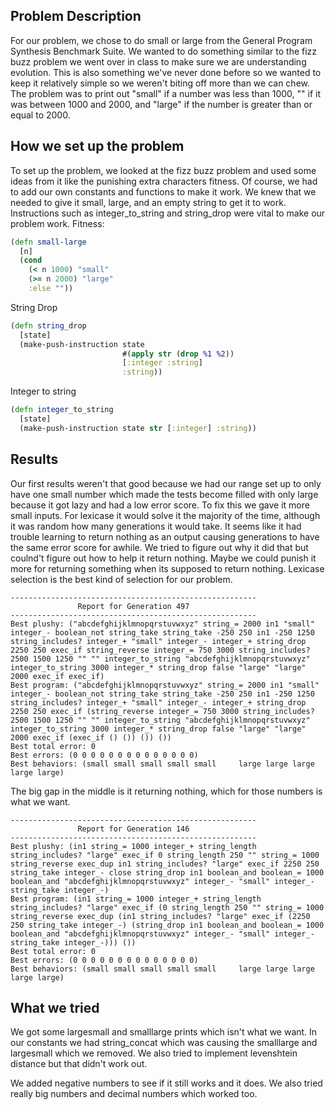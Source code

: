 ## Problem Description
For our problem, we chose to do small or large from the General Program Synthesis Benchmark Suite. We wanted to do something similar to the fizz buzz problem we went over in class to make sure we are understanding evolution. This is also something we've never done before so we wanted to keep it relatively simple so we weren't biting off more than we can chew. The problem was to print out "small" if a number was less than 1000, "" if it was between 1000 and 2000, and "large" if the number is greater than or equal to 2000.

## How we set up the problem
To set up the problem, we looked at the fizz buzz problem and used some ideas from it like the punishing extra characters fitness. Of course, we had to add our own constants and functions to make it work. We knew that we needed to give it small, large, and an empty string to get it to work. Instructions such as integer_to_string and string_drop were vital to make our problem work. 
Fitness:
``` clojure
(defn small-large
  [n]
  (cond
    (< n 1000) "small"
    (>= n 2000) "large"
    :else ""))
```

String Drop
``` clojure
(defn string_drop
  [state]
  (make-push-instruction state
                         #(apply str (drop %1 %2))
                         [:integer :string]
                         :string))
```

Integer to string
``` clojure
(defn integer_to_string
  [state]
  (make-push-instruction state str [:integer] :string))
```

## Results
Our first results weren't that good because we had our range set up to only have one small number which made the tests become filled with only large because it got lazy and had a low error score. To fix this we gave it more small inputs. For lexicase it would solve it the majority of the time, although it was random how many generations it would take. It seems like it had trouble learning to return nothing as an output causing generations to have the same error score for awhile. We tried to figure out why it did that but coulnd't figure out how to help it return nothing. Maybe we could punish it more for returning something when its supposed to return nothing. Lexicase selection is the best kind of selection for our problem.
```
-------------------------------------------------------
               Report for Generation 497
-------------------------------------------------------
Best plushy: ("abcdefghijklmnopqrstuvwxyz" string_= 2000 in1 "small" integer_- boolean_not string_take string_take -250 250 in1 -250 1250 string_includes? integer_+ "small" integer_- integer_+ string_drop 2250 250 exec_if string_reverse integer_= 750 3000 string_includes? 2500 1500 1250 "" "" integer_to_string "abcdefghijklmnopqrstuvwxyz" integer_to_string 3000 integer_* string_drop false "large" "large" 2000 exec_if exec_if)
Best program: ("abcdefghijklmnopqrstuvwxyz" string_= 2000 in1 "small" integer_- boolean_not string_take string_take -250 250 in1 -250 1250 string_includes? integer_+ "small" integer_- integer_+ string_drop 2250 250 exec_if (string_reverse integer_= 750 3000 string_includes? 2500 1500 1250 "" "" integer_to_string "abcdefghijklmnopqrstuvwxyz" integer_to_string 3000 integer_* string_drop false "large" "large" 2000 exec_if (exec_if () ()) ()) ())
Best total error: 0
Best errors: (0 0 0 0 0 0 0 0 0 0 0 0 0 0)
Best behaviors: (small small small small small     large large large large large)
```
The big gap in the middle is it returning nothing, which for those numbers is what we want.

```
-------------------------------------------------------
               Report for Generation 146
-------------------------------------------------------
Best plushy: (in1 string_= 1000 integer_+ string_length string_includes? "large" exec_if 0 string_length 250 "" string_= 1000 string_reverse exec_dup in1 string_includes? "large" exec_if 2250 250 string_take integer_- close string_drop in1 boolean_and boolean_= 1000 boolean_and "abcdefghijklmnopqrstuvwxyz" integer_- "small" integer_- string_take integer_-)
Best program: (in1 string_= 1000 integer_+ string_length string_includes? "large" exec_if (0 string_length 250 "" string_= 1000 string_reverse exec_dup (in1 string_includes? "large" exec_if (2250 250 string_take integer_-) (string_drop in1 boolean_and boolean_= 1000 boolean_and "abcdefghijklmnopqrstuvwxyz" integer_- "small" integer_- string_take integer_-))) ())
Best total error: 0
Best errors: (0 0 0 0 0 0 0 0 0 0 0 0 0 0)
Best behaviors: (small small small small small     large large large large large)
```

## What we tried
We got some largesmall and smalllarge prints which isn't what we want. In our constants we had string_concat which was causing the smalllarge and largesmall which we removed. We also tried to implement levenshtein distance but that didn't work out. 

We added negative numbers to see if it still works and it does. We also tried really big numbers and decimal numbers which worked too.